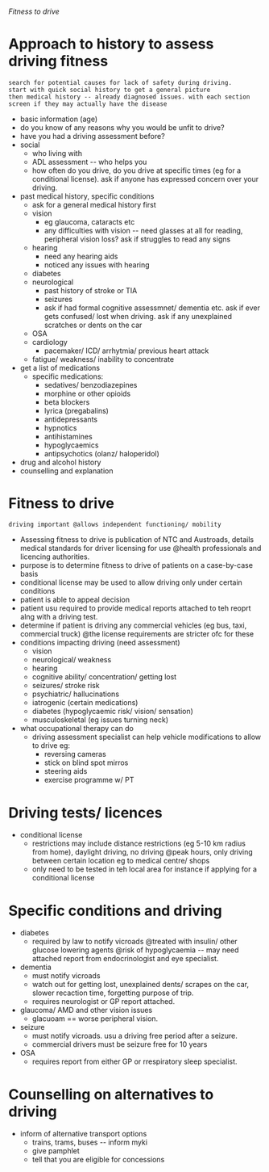 ###### Fitness to drive

# Approach to history to assess driving fitness
    search for potential causes for lack of safety during driving. 
    start with quick social history to get a general picture
    then medical history -- already diagnosed issues. with each section screen if they may actually have the disease
- basic information (age)
- do you know of any reasons why you would be unfit to drive?
- have you had a driving assessment before? 
- social
    + who living with 
    + ADL assessment -- who helps you
    + how often do you drive, do you drive at specific times (eg for a conditional license). ask if anyone has expressed concern over your driving.
- past medical history, specific conditions
    + ask for a general medical history first
    + vision
        * eg glaucoma, cataracts etc
        * any difficulties with vision -- need glasses at all for reading, peripheral vision loss? ask if struggles to read any signs
    + hearing   
        * need any hearing aids
        * noticed any issues with hearing
    + diabetes
    + neurological
        * past history of stroke or TIA
        * seizures
        * ask if had formal cognitive assessmnet/ dementia etc. ask if ever gets confused/ lost when driving. ask if any unexplained scratches or dents on the car
    + OSA
    + cardiology
        * pacemaker/ ICD/ arrhytmia/ previous heart attack
    + fatigue/ weakness/ inability to concentrate
- get a list of medications 
    + specific medications:
        * sedatives/ benzodiazepines
        * morphine or other opioids
        * beta blockers
        * lyrica (pregabalins)
        * antidepressants
        * hypnotics
        * antihistamines
        * hypoglycaemics
        * antipsychotics (olanz/ haloperidol)
- drug and alcohol history
- counselling and explanation


# Fitness to drive
    driving important @allows independent functioning/ mobility
- Assessing fitness to drive is publication of NTC and Austroads, details medical standards for driver licensing for use @health professionals and licencing authorities.
- purpose is to determine fitness to drive of patients on a case-by-case basis
- conditional license may be used to allow driving only under certain conditions
- patient is able to appeal decision 
- patient usu required to provide medical reports attached to teh reoprt alng with a driving test.
- determine if patient is driving any commercial vehicles (eg bus, taxi, commercial truck) @the license requirements are stricter ofc for these
- conditions impacting driving (need assessment)
    + vision 
    + neurological/ weakness
    + hearing
    + cognitive ability/ concentration/ getting lost
    + seizures/ stroke risk
    + psychiatric/ hallucinations
    + iatrogenic (certain medications)
    + diabetes (hypoglycaemic risk/ vision/ sensation)
    + musculoskeletal (eg issues turning neck)
- what occupational therapy can do
    + driving assessment specialist can help vehicle modifications to allow to drive eg:
        * reversing cameras
        * stick on blind spot mirros
        * steering aids
        * exercise programme w/ PT

# Driving tests/ licences
- conditional license
    + restrictions may include distance restrictions (eg 5-10 km radius from home), daylight driving, no driving @peak hours, only driving between certain location eg to medical centre/ shops
    + only need to be tested in teh local area for instance if applying for a conditional license

# Specific conditions and driving
- diabetes
    + required by law to notify vicroads @treated with insulin/ other glucose lowering agents @risk of hypoglycaemia -- may need attached report from endocrinologist and eye specialist. 
- dementia
    + must notify vicroads
    + watch out for getting lost, unexplained dents/ scrapes on the car, slower recaction time, forgetting purpose of trip. 
    + requires neurologist or GP report attached.
- glaucoma/ AMD and other vision issues
    + glacuoam == worse peripheral vision. 
- seizure 
    + must notify vicroads. usu a driving free period after a seizure. 
    + commercial drivers must be seizure free for 10 years
- OSA 
    + requires report from either GP or rrespiratory sleep specialist. 



# Counselling on alternatives to driving
- inform of alternative transport options
    + trains, trams, buses -- inform myki
    + give pamphlet
    + tell that you are eligible for concessions

